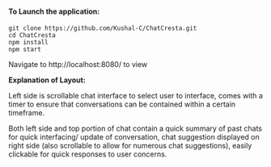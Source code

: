 

#### To Launch the application: 
```
git clone https://github.com/Kushal-C/ChatCresta.git
cd ChatCresta
npm install
npm start
```


Navigate to http://localhost:8080/ to view


**Explanation of Layout:**

Left side is scrollable chat interface to select user to interface, comes with a timer to ensure that conversations can be contained within a certain timeframe. 

Both left side and top portion of chat contain a quick summary of past chats for quick interfacing/ update of conversation, chat suggestion displayed on right side (also scrollable to allow for numerous chat suggestions), easily clickable for quick responses to user concerns.


